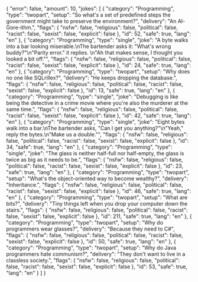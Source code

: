 {
    "error": false,
    "amount": 10,
    "jokes": [
        {
            "category": "Programming",
            "type": "twopart",
            "setup": "So what's a set of predefined steps the government might take to preserve the environment?",
            "delivery": "An Al-Gore-ithm.",
            "flags": {
                "nsfw": false,
                "religious": false,
                "political": false,
                "racist": false,
                "sexist": false,
                "explicit": false
            },
            "id": 52,
            "safe": true,
            "lang": "en"
        },
        {
            "category": "Programming",
            "type": "single",
            "joke": "A byte walks into a bar looking miserable.\nThe bartender asks it: \"What's wrong buddy?\"\n\"Parity error.\" it replies. \n\"Ah that makes sense, I thought you looked a bit off.\"",
            "flags": {
                "nsfw": false,
                "religious": false,
                "political": false,
                "racist": false,
                "sexist": false,
                "explicit": false
            },
            "id": 24,
            "safe": true,
            "lang": "en"
        },
        {
            "category": "Programming",
            "type": "twopart",
            "setup": "Why does no one like SQLrillex?",
            "delivery": "He keeps dropping the database.",
            "flags": {
                "nsfw": false,
                "religious": false,
                "political": false,
                "racist": false,
                "sexist": false,
                "explicit": false
            },
            "id": 13,
            "safe": true,
            "lang": "en"
        },
        {
            "category": "Programming",
            "type": "single",
            "joke": "Debugging is like being the detective in a crime movie where you're also the murderer at the same time.",
            "flags": {
                "nsfw": false,
                "religious": false,
                "political": false,
                "racist": false,
                "sexist": false,
                "explicit": false
            },
            "id": 42,
            "safe": true,
            "lang": "en"
        },
        {
            "category": "Programming",
            "type": "single",
            "joke": "Eight bytes walk into a bar.\nThe bartender asks, \"Can I get you anything?\"\n\"Yeah,\" reply the bytes.\n\"Make us a double.\"",
            "flags": {
                "nsfw": false,
                "religious": false,
                "political": false,
                "racist": false,
                "sexist": false,
                "explicit": false
            },
            "id": 34,
            "safe": true,
            "lang": "en"
        },
        {
            "category": "Programming",
            "type": "single",
            "joke": "The glass is neither half-full nor half-empty, the glass is twice as big as it needs to be.",
            "flags": {
                "nsfw": false,
                "religious": false,
                "political": false,
                "racist": false,
                "sexist": false,
                "explicit": false
            },
            "id": 23,
            "safe": true,
            "lang": "en"
        },
        {
            "category": "Programming",
            "type": "twopart",
            "setup": "What's the object-oriented way to become wealthy?",
            "delivery": "Inheritance.",
            "flags": {
                "nsfw": false,
                "religious": false,
                "political": false,
                "racist": false,
                "sexist": false,
                "explicit": false
            },
            "id": 46,
            "safe": true,
            "lang": "en"
        },
        {
            "category": "Programming",
            "type": "twopart",
            "setup": "What are bits?",
            "delivery": "Tiny things left when you drop your computer down the stairs.",
            "flags": {
                "nsfw": false,
                "religious": false,
                "political": false,
                "racist": false,
                "sexist": false,
                "explicit": false
            },
            "id": 211,
            "safe": true,
            "lang": "en"
        },
        {
            "category": "Programming",
            "type": "twopart",
            "setup": "Why do programmers wear glasses?",
            "delivery": "Because they need to C#",
            "flags": {
                "nsfw": false,
                "religious": false,
                "political": false,
                "racist": false,
                "sexist": false,
                "explicit": false
            },
            "id": 50,
            "safe": true,
            "lang": "en"
        },
        {
            "category": "Programming",
            "type": "twopart",
            "setup": "Why do Java programmers hate communism?",
            "delivery": "They don't want to live in a classless society.",
            "flags": {
                "nsfw": false,
                "religious": false,
                "political": false,
                "racist": false,
                "sexist": false,
                "explicit": false
            },
            "id": 53,
            "safe": true,
            "lang": "en"
        }
    ]
}
